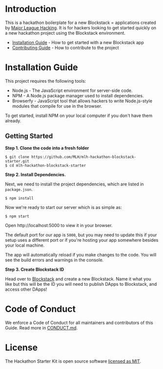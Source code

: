 # Introduction

This is a hackathon boilerplate for a new Blockstack = applications created by [Major League Hacking][mlh-github]. It is for hackers looking to get started quickly on a new hackathon project using the Blockstack environment.



- [Installation Guide](#installation-guide) - How to get started with a new Blockstack app
- [Contributing Guide](https://github.com/MLH/mlh-hackathon-nodejs-starter/blob/master/docs/CONTRIBUTING.md) - How to contribute to the project

# <a name='installation-guide'>Installation Guide</a>

This project requires the following tools:

- Node.js - The JavaScript environment for server-side code.
- NPM - A Node.js package manager used to install dependencies.
- Browserfy - JavaScript tool that allows hackers to write Node.js-style modules that compile for use in the browser.

To get started, install NPM on your local computer if you don't have them already.

## Getting Started

**Step 1. Clone the code into a fresh folder**

```
$ git clone https://github.com/MLH/mlh-hackathon-blockstack-starter.git
$ cd mlh-hackathon-blockstack-starter
```

**Step 2. Install Dependencies.**

Next, we need to install the project dependencies, which are listed in `package.json`.

```
$ npm install
```

Now we're ready to start our server which is as simple as:

`$ npm start`

Open http://localhost:5000 to view it in your browser.

The default port for our app is `5000`, but you may need to update this if your setup uses a different port or if you're hosting your app somewhere besides your local machine.

The app will automatically reload if you make changes to the code. You will see the build errors and warnings in the console.

**Step 3. Create Blockstack ID**

Head over to [Blockstack](http://hackp.ac/blockstack-create) and create a new Blockstack. Name it what you like but this will be the ID you will need to publish DApps to Blockstack, and access other DApps!

# Code of Conduct

We enforce a Code of Conduct for all maintainers and contributors of this Guide. Read more in [CONDUCT.md][mlh-conduct].

# License

The Hackathon Starter Kit is open source software [licensed as MIT][mlh-license].

[mlh-github]: https://github.com/jekyll/jekyll/blob/master/CONDUCT.markdown
[mlh-conduct]: https://github.com/MLH/mlh-hackathon-nodejs-starter/blob/master/docs/CONDUCT.md
[mlh-license]: https://github.com/MLH/mlh-hackathon-nodejs-starter/blob/master/LICENSE.md
